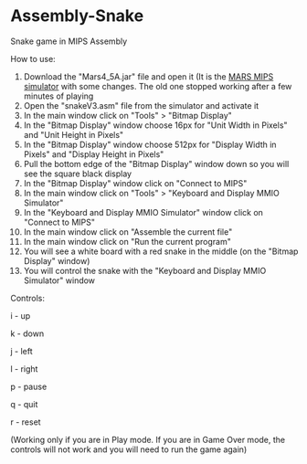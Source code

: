 # Assembly-Snake
Snake game in MIPS Assembly 

How to use:
1. Download the "Mars4_5A.jar" file and open it (It is the [MARS MIPS simulator](http://courses.missouristate.edu/KenVollmar/mars/download.htm) with some changes. The old one stopped working after a few minutes of playing
2. Open the "snakeV3.asm" file from the simulator and activate it
3. In the main window click on "Tools" > "Bitmap Display"
4. In the "Bitmap Display" window choose 16px for "Unit Width in Pixels" and "Unit Height in Pixels"
5. In the "Bitmap Display" window choose 512px for "Display Width in Pixels" and "Display Height in Pixels"
6. Pull the bottom edge of the "Bitmap Display" window down so you will see the square black display
7. In the "Bitmap Display" window click on "Connect to MIPS"
8. In the main window click on "Tools" > "Keyboard and Display MMIO Simulator"
9. In the "Keyboard and Display MMIO Simulator" window click on "Connect to MIPS"
10. In the main window click on "Assemble the current file"
11. In the main window click on "Run the current program"
12. You will see a white board with a red snake in the middle (on the "Bitmap Display" window)
13. You will control the snake with the "Keyboard and Display MMIO Simulator" window

Controls:

i - up

k - down

j - left

l - right


p - pause

q - quit

r - reset

(Working only if you are in Play mode. 
If you are in Game Over mode, the controls will not work and you will need to run the game again)
